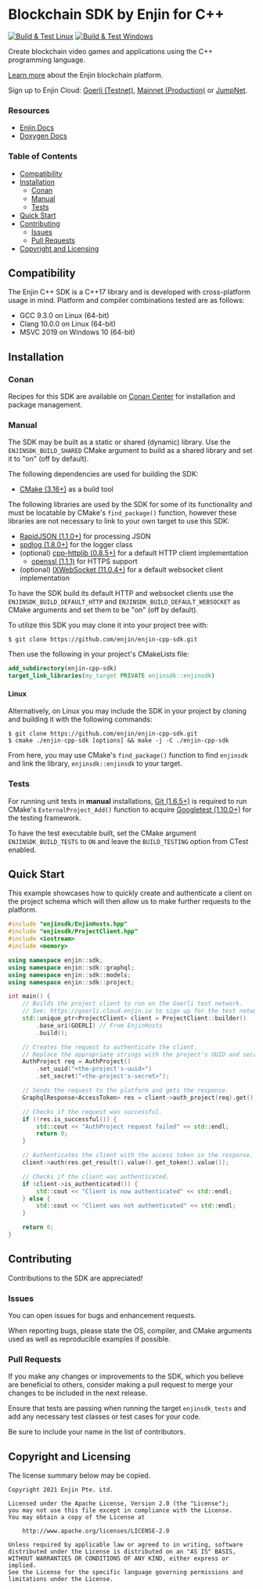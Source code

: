 # Blockchain SDK by Enjin for C++

[![Build & Test Linux](https://github.com/enjin/enjin-cpp-sdk/actions/workflows/Build%20&%20Test%20Linux.yml/badge.svg?branch=master)](https://github.com/enjin/enjin-cpp-sdk/actions/workflows/Build%20&%20Test%20Linux.yml)
[![Build & Test Windows](https://github.com/enjin/enjin-cpp-sdk/actions/workflows/Build%20&%20Test%20Windows.yml/badge.svg?branch=master)](https://github.com/enjin/enjin-cpp-sdk/actions/workflows/Build%20&%20Test%20Windows.yml)

Create blockchain video games and applications using the C++ programming language.

[Learn more](https://enjin.io/) about the Enjin blockchain platform.

Sign up to Enjin Cloud: [Goerli (Testnet)](https://goerli.cloud.enjin.io/),
[Mainnet (Production)](https://cloud.enjin.io/) or [JumpNet](https://jumpnet.cloud.enjin.io/).

### Resources

* [Enjin Docs](https://docs.enjin.io)
* [Doxygen Docs](https://enjin.github.io/enjin-cpp-sdk/sdk/latest/)

### Table of Contents

* [Compatibility](#compatibility)
* [Installation](#installation)
    * [Conan](#conan)
    * [Manual](#manual)
    * [Tests](#tests)
* [Quick Start](#quick-start)
* [Contributing](#contributing)
    * [Issues](#issues)
    * [Pull Requests](#pull-requests)
* [Copyright and Licensing](#copyright-and-licensing)

## Compatibility

The Enjin C++ SDK is a C++17 library and is developed with cross-platform usage in mind. Platform and compiler
combinations tested are as follows:

* GCC 9.3.0 on Linux (64-bit)
* Clang 10.0.0 on Linux (64-bit)
* MSVC 2019 on Windows 10 (64-bit)

## Installation

### Conan

Recipes for this SDK are available on [Conan Center](https://conan.io/center/enjincppsdk) for installation and package
management.

### Manual

The SDK may be built as a static or shared (dynamic) library. Use the `ENJINSDK_BUILD_SHARED` CMake argument to build as
a shared library and set it to "on" (off by default).

The following dependencies are used for building the SDK:

* [CMake (3.16+)](https://cmake.org/) as a build tool

The following libraries are used by the SDK for some of its functionality and must be locatable by CMake's
`find_package()` function, however these libraries are not necessary to link to your own target to use this SDK:

* [RapidJSON (1.1.0+)](https://github.com/Tencent/rapidjson) for processing JSON
* [spdlog (1.8.0+)](https://github.com/gabime/spdlog) for the logger class
* (optional) [cpp-httplib (0.8.5+)](https://github.com/yhirose/cpp-httplib) for a default HTTP client implementation
    * [openssl (1.1.1)](https://github.com/openssl/openssl) for HTTPS support
* (optional) [IXWebSocket (11.0.4+)](https://github.com/machinezone/IXWebSocket) for a default websocket client
  implementation

To have the SDK build its default HTTP and websocket clients use the `ENJINSDK_BUILD_DEFAULT_HTTP` and
`ENJINSDK_BUILD_DEFAULT_WEBSOCKET` as CMake arguments and set them to be "on" (off by default).

To utilize this SDK you may clone it into your project tree with:

```console
$ git clone https://github.com/enjin/enjin-cpp-sdk.git
```

Then use the following in your project's CMakeLists file:

```cmake
add_subdirectory(enjin-cpp-sdk)
target_link_libraries(my_target PRIVATE enjinsdk::enjinsdk)
```

#### Linux

Alternatively, on Linux you may include the SDK in your project by cloning and building it with the following commands:

```console
$ git clone https://github.com/enjin/enjin-cpp-sdk.git
$ cmake ./enjin-cpp-sdk [options] && make -j -C ./enjin-cpp-sdk
```

From here, you may use CMake's `find_package()` function to find `enjinsdk` and link the library, `enjinsdk::enjinsdk`
to your target.

### Tests

For running unit tests in **manual** installations, [Git (1.6.5+)](https://git-scm.com/) is required to run
CMake's `ExternalProject_Add()` function to acquire [Googletest (1.10.0+)](https://github.com/google/googletest) for the
testing framework.

To have the test executable built, set the CMake argument `ENJINSDK_BUILD_TESTS` to `ON` and leave the `BUILD_TESTING`
option from CTest enabled.

## Quick Start

This example showcases how to quickly create and authenticate a client on the project schema which will then allow us to
make further requests to the platform.

```c++
#include "enjinsdk/EnjinHosts.hpp"
#include "enjinsdk/ProjectClient.hpp"
#include <iostream>
#include <memory>

using namespace enjin::sdk;
using namespace enjin::sdk::graphql;
using namespace enjin::sdk::models;
using namespace enjin::sdk::project;

int main() {
    // Builds the project client to run on the Goerli test network.
    // See: https://goerli.cloud.enjin.io to sign up for the test network.
    std::unique_ptr<ProjectClient> client = ProjectClient::builder()
        .base_uri(GOERLI) // From EnjinHosts
        .build();

    // Creates the request to authenticate the client.
    // Replace the appropriate strings with the project's UUID and secret.
    AuthProject req = AuthProject()
        .set_uuid("<the-project's-uuid>")
        .set_secret("<the-project's-secret>");

    // Sends the request to the platform and gets the response.
    GraphqlResponse<AccessToken> res = client->auth_project(req).get();

    // Checks if the request was successful.
    if (!res.is_successful()) {
        std::cout << "AuthProject request failed" << std::endl;
        return 0;
    }

    // Authenticates the client with the access token in the response.
    client->auth(res.get_result().value().get_token().value());

    // Checks if the client was authenticated.
    if (client->is_authenticated()) {
        std::cout << "Client is now authenticated" << std::endl;
    } else {
        std::cout << "Client was not authenticated" << std::endl;
    }

    return 0;
}
```

## Contributing

Contributions to the SDK are appreciated!

### Issues

You can open issues for bugs and enhancement requests.

When reporting bugs, please state the OS, compiler, and CMake arguments used as well as reproducible examples if
possible.

### Pull Requests

If you make any changes or improvements to the SDK, which you believe are beneficial to others, consider making a pull
request to merge your changes to be included in the next release.

Ensure that tests are passing when running the target `enjinsdk_tests` and add any necessary test classes or test cases
for your code.

Be sure to include your name in the list of contributors.

## Copyright and Licensing

The license summary below may be copied.

```text
Copyright 2021 Enjin Pte. Ltd.

Licensed under the Apache License, Version 2.0 (the "License");
you may not use this file except in compliance with the License.
You may obtain a copy of the License at

    http://www.apache.org/licenses/LICENSE-2.0

Unless required by applicable law or agreed to in writing, software
distributed under the License is distributed on an "AS IS" BASIS,
WITHOUT WARRANTIES OR CONDITIONS OF ANY KIND, either express or implied.
See the License for the specific language governing permissions and
limitations under the License.
```